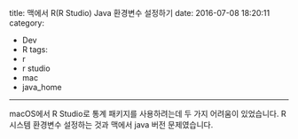 title: 맥에서 R(R Studio) Java 환경변수 설정하기
date: 2016-07-08 18:20:11
category:
- Dev
- R
tags:
- r
- r studio
- mac
- java_home
---
macOS에서 R Studio로 통계 패키지를 사용하려는데 두 가지 어려움이 있었습니다. R 시스템 환경변수 설정하는 것과 맥에서 java 버전 문제였습니다.
